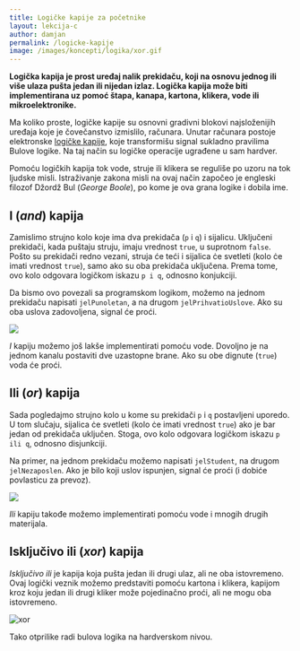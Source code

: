 ```yaml
---
title: Logičke kapije za početnike
layout: lekcija-c
author: damjan
permalink: /logicke-kapije
image: /images/koncepti/logika/xor.gif
---
```


**Logička kapija je prost uređaj nalik prekidaču, koji na osnovu jednog ili više ulaza pušta jedan ili nijedan izlaz. Logička kapija može biti implementirana uz pomoć štapa, kanapa, kartona, klikera, vode ili mikroelektronike.**

Ma koliko proste, logičke kapije su osnovni gradivni blokovi najsloženijih uređaja koje je čovečanstvo izmislilo, računara. Unutar računara postoje elektronske [logičke kapije](https://en.wikipedia.org/wiki/Logic_gate), koje transformišu signal sukladno pravilima Bulove logike. Na taj način su logičke operacije ugrađene u sam hardver.

Pomoću logičkih kapija tok vode, struje ili klikera se reguliše po uzoru na tok ljudske misli. Istraživanje zakona misli na ovaj način započeo je engleski filozof Džordž Bul (*George Boole*), po kome je ova grana logike i dobila ime.

## I (*and*) kapija

Zamislimo strujno kolo koje ima dva prekidača (`p` i `q`) i sijalicu. Uključeni prekidači, kada puštaju struju, imaju vrednost `true`, u suprotnom `false`. Pošto su prekidači redno vezani, struja će teći i sijalica ċe svetleti (kolo ċe imati vrednost `true`), samo ako su oba prekidača uključena. Prema tome, ovo kolo odgovara logičkom iskazu `p i q`, odnosno konjukciji.

Da bismo ovo povezali sa programskom logikom, možemo na jednom prekidaču napisati `jelPunoletan`, a na drugom `jelPrihvatioUslove`. Ako su oba uslova zadovoljena, signal će proći.

![](/images/koncepti/logika/i-kolo.png)

*I* kapiju možemo još lakše implementirati pomoću vode. Dovoljno je na jednom kanalu postaviti dve uzastopne brane. Ako su obe dignute (`true`) voda će proći.

## Ili (*or*) kapija

Sada pogledajmo strujno kolo u kome su prekidači `p` i `q` postavljeni uporedo. U tom slučaju, sijalica ċe svetleti (kolo ċe imati vrednost `true`) ako je bar jedan od prekidača uključen. Stoga, ovo kolo odgovara logičkom iskazu `p ili q`, odnosno disjunkciji.

Na primer, na jednom prekidaču možemo napisati `jelStudent`, na drugom `jelNezaposlen`. Ako je bilo koji uslov ispunjen, signal će proći (i dobiće povlasticu za prevoz).

![](/images/koncepti/logika/ili-kolo.png)

*Ili* kapiju takođe možemo implementirati pomoću vode i mnogih drugih materijala.

## Isključivo ili (*xor*) kapija

*Isključivo ili* je kapija koja pušta jedan ili drugi ulaz, ali ne oba istovremeno. Ovaj logički veznik možemo predstaviti pomoću kartona i klikera, kapijom kroz koju jedan ili drugi kliker može pojedinačno proći, ali ne mogu oba istovremeno.

![xor]({{page.image}})

Tako otprilike radi bulova logika na hardverskom nivou.
